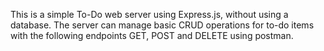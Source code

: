 This is a simple To-Do web server using Express.js, without using a database. The
server can manage basic CRUD operations for to-do items with the following
endpoints GET, POST and DELETE using postman.
